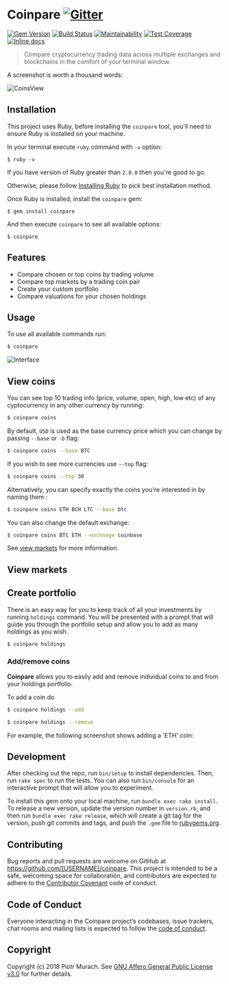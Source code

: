 # Coinpare [![Gitter](https://badges.gitter.im/Join%20Chat.svg)][gitter]

[![Gem Version](https://badge.fury.io/rb/coinpare.svg)][gem]
[![Build Status](https://secure.travis-ci.org/piotrmurach/coinpare.svg?branch=master)][travis]
[![Maintainability](https://api.codeclimate.com/v1/badges/1072406ba7e951e355e4/maintainability)][codeclimate]
[![Test Coverage](https://api.codeclimate.com/v1/badges/1072406ba7e951e355e4/test_coverage)][coverage]
[![Inline docs](http://inch-ci.org/github/piotrmurach/coinpare.svg?branch=master)][inchpages]

[gitter]: https://gitter.im/piotrmurach/coinpare
[gem]: http://badge.fury.io/rb/coinpare
[travis]: http://travis-ci.org/piotrmurach/coinpare
[codeclimate]: https://codeclimate.com/github/piotrmurach/coinpare/maintainability
[coverage]: https://codeclimate.com/github/piotrmurach/coinpare/test_coverage
[inchpages]: http://inch-ci.org/github/piotrmurach/coinpare

> Compare cryptocurrency trading data across multiple exchanges and blockchains in the comfort of your terminal window.

A screenshot is worth a thousand words:

![CoinsView](https://github.com/piotrmurach/coinpare/raw/master/assets/coinpare_coins.png)

## Installation

This project uses Ruby, before installing the `coinpare` tool, you'll need to ensure Ruby is installed on your machine.

In your terminal execute `ruby` command with `-v` option:

```
$ ruby -v
```

If you have version of Ruby greater than `2.0.0` then you're good to go.

Otherwise, please follow [Installing Ruby](https://www.ruby-lang.org/en/documentation/installation/#apt) to pick best installation method.

Once Ruby is installed, install the `coinpare` gem:

```
$ gem install coinpare
```

And then execute `coinpare` to see all available options:

```
$ coinpare
```

## Features

* Compare chosen or top coins by trading volume
* Compare top markets by a trading coin pair
* Create your custom portfolio
* Compare valuations for your chosen holdings

## Usage

To use all available commands run:

```bash
$ coinpare
```

![Interface](https://github.com/piotrmurach/coinpare/raw/master/assets/coinpare_interface.png)

## View coins

You can see top 10 trading info (price, volume, open, high, low etc) of any cyptocurrency in any other currency by running:

```bash
$ coinpare coins
```

By default, `USD` is used as the base currency price which you can change by passing `--base` or `-b` flag:

```bash
$ coinpare coins --base BTC
```

If you wish to see more currencies use `--top` flag:

```bash
$ coinpare coins --top 30
```

Alternatively, you can specify exactly the coins you're interested in by naming them :

```bash
$ coinpare coins ETH BCH LTC --base btc
```

You can also change the default exchange:

```bash
$ coinpare coins BTC ETH --exchnage coinbase
```

See [view markets](#view-markets) for more information.

## View markets

## Create portfolio

There is an easy way for you to keep track of all your investments by running `holdings` command.
You will be presented with a prompt that will guide you through the portfolio setup and allow you to add as many
holdings as you wish.

```bash
$ coinpare holdings
```

### Add/remove coins

**Coinpare** allows you to easily add and remove individual coins to and from your holdings portfolio.

To add a coin do

```bash
$ coinpare holdings --add
```

```bash
$ coinpare holdings --remove
```

For example, the following screenshot shows adding a 'ETH' coin:

## Development

After checking out the repo, run `bin/setup` to install dependencies. Then, run `rake spec` to run the tests. You can also run `bin/console` for an interactive prompt that will allow you to experiment.

To install this gem onto your local machine, run `bundle exec rake install`. To release a new version, update the version number in `version.rb`, and then run `bundle exec rake release`, which will create a git tag for the version, push git commits and tags, and push the `.gem` file to [rubygems.org](https://rubygems.org).

## Contributing

Bug reports and pull requests are welcome on GitHub at https://github.com/[USERNAME]/coinpare. This project is intended to be a safe, welcoming space for collaboration, and contributors are expected to adhere to the [Contributor Covenant](http://contributor-covenant.org) code of conduct.

## Code of Conduct

Everyone interacting in the Coinpare project’s codebases, issue trackers, chat rooms and mailing lists is expected to follow the [code of conduct](https://github.com/[USERNAME]/coinpare/blob/master/CODE_OF_CONDUCT.md).

## Copyright

Copyright (c) 2018 Piotr Murach. See [GNU Affero General Public License v3.0](LICENSE.txt) for further details.
